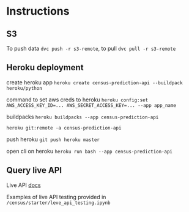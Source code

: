 # Instructions

## S3
To push data `dvc push -r s3-remote`, to pull `dvc pull -r s3-remote`

## Heroku deployment
create heroku app `heroku create census-prediction-api --buildpack heroku/python`

command to set aws creds to heroku `heroku config:set AWS_ACCESS_KEY_ID=... AWS_SECRET_ACCESS_KEY=... --app app_name`

buildpacks `heroku buildpacks --app census-prediction-api`

`heroku git:remote -a census-prediction-api`

push heroku `git push heroku master`

open cli on heroku `heroku run bash --app census-prediction-api`


## Query live API
Live API [docs](https://census-prediction-api.herokuapp.com/docs)

Examples of live API testing provided in `/census/starter/leve_api_testing.ipynb`